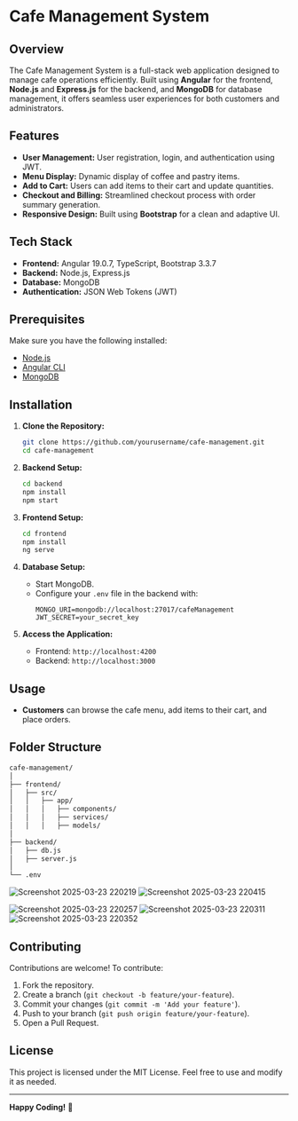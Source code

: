 # Cafe Management System
## Overview
The Cafe Management System is a full-stack web application designed to manage cafe operations efficiently. Built using **Angular** for the frontend, **Node.js** and **Express.js** for the backend, and **MongoDB** for database management, it offers seamless user experiences for both customers and administrators.

## Features
- **User Management:** User registration, login, and authentication using JWT.
- **Menu Display:** Dynamic display of coffee and pastry items.
- **Add to Cart:** Users can add items to their cart and update quantities.
- **Checkout and Billing:** Streamlined checkout process with order summary generation.
- **Responsive Design:** Built using **Bootstrap** for a clean and adaptive UI.

## Tech Stack
- **Frontend:** Angular 19.0.7, TypeScript, Bootstrap 3.3.7
- **Backend:** Node.js, Express.js
- **Database:** MongoDB
- **Authentication:** JSON Web Tokens (JWT)

## Prerequisites
Make sure you have the following installed:
- [Node.js](https://nodejs.org/)
- [Angular CLI](https://angular.io/cli)
- [MongoDB](https://www.mongodb.com/)

## Installation
1. **Clone the Repository:**
    ```bash
    git clone https://github.com/yourusername/cafe-management.git
    cd cafe-management
    ```

2. **Backend Setup:**
    ```bash
    cd backend
    npm install
    npm start
    ```

3. **Frontend Setup:**
    ```bash
    cd frontend
    npm install
    ng serve
    ```

4. **Database Setup:**
    - Start MongoDB.
    - Configure your `.env` file in the backend with:
      ```env
      MONGO_URI=mongodb://localhost:27017/cafeManagement
      JWT_SECRET=your_secret_key
      ```

5. **Access the Application:**
    - Frontend: `http://localhost:4200`
    - Backend: `http://localhost:3000`

## Usage
- **Customers** can browse the cafe menu, add items to their cart, and place orders.

## Folder Structure
```bash
cafe-management/
│
├── frontend/
│   ├── src/
│   │   ├── app/
│   │   │   ├── components/
│   │   │   ├── services/
│   │   │   ├── models/
│
├── backend/
│   ├── db.js
│   ├── server.js
│
└── .env

```
![Screenshot 2025-03-23 220219](https://github.com/user-attachments/assets/8e205b08-dbb5-40e5-ac1c-6122bd839ee7)
![Screenshot 2025-03-23 220415](https://github.com/user-attachments/assets/f35e1023-2256-4e41-abbc-75856d9b2c62)

![Screenshot 2025-03-23 220257](https://github.com/user-attachments/assets/ff208814-154e-4e85-bc08-d30793373784)
![Screenshot 2025-03-23 220311](https://github.com/user-attachments/assets/4e9713eb-6a98-4b72-837e-c11b622621ff)
![Screenshot 2025-03-23 220352](https://github.com/user-attachments/assets/59a45df4-e9d2-41d7-a6ee-27eef6801a5d)


## Contributing
Contributions are welcome! To contribute:
1. Fork the repository.
2. Create a branch (`git checkout -b feature/your-feature`).
3. Commit your changes (`git commit -m 'Add your feature'`).
4. Push to your branch (`git push origin feature/your-feature`).
5. Open a Pull Request.

## License
This project is licensed under the MIT License. Feel free to use and modify it as needed.

---
**Happy Coding!** 🍵

